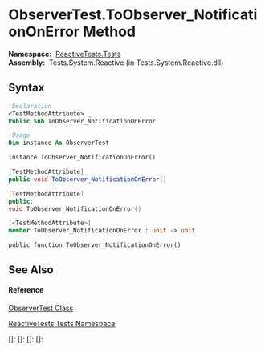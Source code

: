 # ObserverTest.ToObserver\_NotificationOnError Method

**Namespace:**  [ReactiveTests.Tests](ReactiveTests.Tests\ReactiveTests.Tests.md)  
**Assembly:**  Tests.System.Reactive (in Tests.System.Reactive.dll)

## Syntax

```vb
'Declaration
<TestMethodAttribute> _
Public Sub ToObserver_NotificationOnError
```

```vb
'Usage
Dim instance As ObserverTest

instance.ToObserver_NotificationOnError()
```

```csharp
[TestMethodAttribute]
public void ToObserver_NotificationOnError()
```

```c++
[TestMethodAttribute]
public:
void ToObserver_NotificationOnError()
```

```fsharp
[<TestMethodAttribute>]
member ToObserver_NotificationOnError : unit -> unit 
```

```jscript
public function ToObserver_NotificationOnError()
```

## See Also

#### Reference

[ObserverTest Class](ObserverTest\ObserverTest.md)

[ReactiveTests.Tests Namespace](ReactiveTests.Tests\ReactiveTests.Tests.md)

[]: 
[]: 
[]: 
[]: 